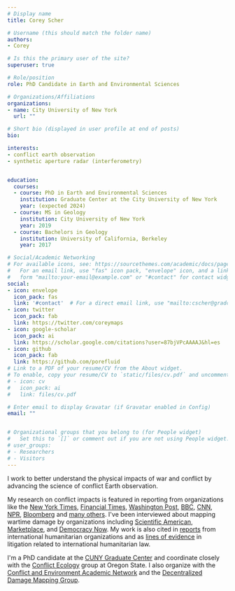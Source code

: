 ```yaml
---
# Display name
title: Corey Scher

# Username (this should match the folder name)
authors:
- Corey

# Is this the primary user of the site?
superuser: true

# Role/position
role: PhD Candidate in Earth and Environmental Sciences

# Organizations/Affiliations
organizations:
- name: City University of New York
  url: ""

# Short bio (displayed in user profile at end of posts)
bio: 

interests:
- conflict earth observation
- synthetic aperture radar (interferometry)


education:
  courses:
  - course: PhD in Earth and Environmental Sciences
    institution: Graduate Center at the City University of New York
    year: (expected 2024)
  - course: MS in Geology
    institution: City University of New York
    year: 2019
  - course: Bachelors in Geology
    institution: University of California, Berkeley
    year: 2017

# Social/Academic Networking
# For available icons, see: https://sourcethemes.com/academic/docs/page-builder/#icons
#   For an email link, use "fas" icon pack, "envelope" icon, and a link in the
#   form "mailto:your-email@example.com" or "#contact" for contact widget.
social:
- icon: envelope
  icon_pack: fas
  link: '#contact'  # For a direct email link, use "mailto:cscher@gradcenter.cuny.edu".
- icon: twitter
  icon_pack: fab
  link: https://twitter.com/coreymaps
- icon: google-scholar
  icon_pack: ai
  link: https://scholar.google.com/citations?user=87bjVPcAAAAJ&hl=es
- icon: github
  icon_pack: fab
  link: https://github.com/porefluid
# Link to a PDF of your resume/CV from the About widget.
# To enable, copy your resume/CV to `static/files/cv.pdf` and uncomment the lines below.
# - icon: cv
#   icon_pack: ai
#   link: files/cv.pdf

# Enter email to display Gravatar (if Gravatar enabled in Config)
email: ""


# Organizational groups that you belong to (for People widget)
#   Set this to `[]` or comment out if you are not using People widget.
# user_groups:
# - Researchers
# - Visitors
---
```


I work to better understand the physical impacts of war and conflict by advancing the science of conflict Earth observation. 

My research on conflict impacts is featured in reporting from organizations like the [New York Times](https://www.nytimes.com/interactive/2024/06/03/world/europe/ukraine-destruction.html), [Financial Times](https://ig.ft.com/gaza-damage/), [Washington Post](https://www.washingtonpost.com/world/2023/07/07/ethiopia-massacre-graves/), [BBC](https://www.bbc.com/news/world-middle-east-68006607), [CNN](https://www.cnn.com/interactive/2023/middleeast/map-humanitarian-aid-water-power-hospitals-gaza-strip-dg/), [NPR](https://www.npr.org/2023/11/09/1211571220/israel-gaza-damage-map-satellite-imagery), [Bloomberg](https://www.bloomberg.com/graphics/2024-map-gaza-rafah-israel-hamas-war/) and [many others](https://whoiscorey.com/project/gaza-2024/). I've been interviewed about mapping wartime damage by organizations including [Scientific American](https://www.scientificamerican.com/article/inside-the-satellite-tech-revealing-gazas-destruction/), [Marketplace](https://www.marketplace.org/shows/marketplace-tech/how-satellite-radar-helps-scientists-map-the-destruction-in-gaza/), and [Democracy Now](https://www.democracynow.org/2023/11/22/radar). My work is also cited in [reports](https://docs.google.com/spreadsheets/d/1_XVQx97hH3n31XPoYimmIstnZUhof8a5Z5rt3Z2VZg4/edit?gid=1458698163#gid=1458698163) from international humanitarian organizations and as [lines of evidence](https://www.icj-cij.org/case/192) in litigation related to international humanitarian law.

I'm a PhD candidate at the [CUNY Graduate Center](https://www.gc.cuny.edu/earth-and-environmental-sciences) and coordinate closely with the [Conflict Ecology](https://www.conflict-ecology.org) group at Oregon State. I also organize with the [Conflict and Environment Academic Network](https://ceobs.org/projects/conflict-and-environment-academic-network/) and the [Decentralized Damage Mapping Group](https://www.conflict-damage.org).


